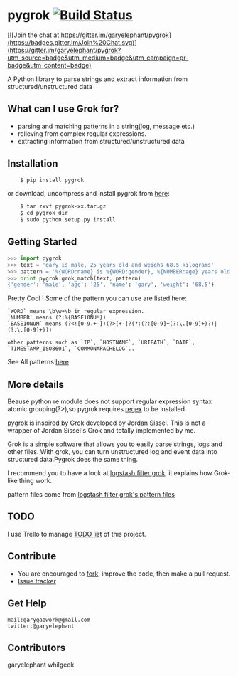 pygrok  [![Build Status](https://travis-ci.org/garyelephant/pygrok.svg?branch=master)](https://travis-ci.org/garyelephant/pygrok)
======

[![Join the chat at https://gitter.im/garyelephant/pygrok](https://badges.gitter.im/Join%20Chat.svg)](https://gitter.im/garyelephant/pygrok?utm_source=badge&utm_medium=badge&utm_campaign=pr-badge&utm_content=badge)

A Python library to parse strings and extract information from structured/unstructured data

What can I use Grok for?
------------------------
* parsing and matching patterns in a string(log, message etc.)
* relieving from complex regular expressions.
* extracting information from structured/unstructured data

Installation
------------

```Bash
    $ pip install pygrok
```

or download, uncompress and install pygrok from [here](https://github.com/garyelephant/pygrok/releases/latest):

```Bash
    $ tar zxvf pygrok-xx.tar.gz
    $ cd pygrok_dir
    $ sudo python setup.py install
```

Getting Started
---------------
```Python
>>> import pygrok
>>> text = 'gary is male, 25 years old and weighs 68.5 kilograms'
>>> pattern = '%{WORD:name} is %{WORD:gender}, %{NUMBER:age} years old and weighs %{NUMBER:weight} kilograms'
>>> print pygrok.grok_match(text, pattern)
{'gender': 'male', 'age': '25', 'name': 'gary', 'weight': '68.5'}
```

Pretty Cool !
Some of the pattern you can use are listed here:
```
`WORD` means \b\w+\b in regular expression.
`NUMBER` means (?:%{BASE10NUM})
`BASE10NUM` means (?<![0-9.+-])(?>[+-]?(?:(?:[0-9]+(?:\.[0-9]+)?)|(?:\.[0-9]+)))

other patterns such as `IP`, `HOSTNAME`, `URIPATH`, `DATE`, `TIMESTAMP_ISO8601`, `COMMONAPACHELOG`..
```
See All patterns [here](./pygrok/patterns)


More details
------------
Beause python re module does not support regular expression syntax atomic grouping(?>),so pygrok requires [regex](https://pypi.python.org/pypi/regex/2014.06.28) to be installed.

pygrok is inspired by [Grok](https://github.com/jordansissel/grok) developed by Jordan Sissel.
This is not a wrapper of Jordan Sissel's Grok and totally implemented by me.

Grok is a simple software that allows you to easily parse strings, logs and other files. With grok, you can turn unstructured log and event data into structured data.Pygrok does the same thing.

I recommend you to have a look at [logstash filter grok](http://logstash.net/docs/1.4.2/filters/grok), it explains how Grok-like thing work. 

pattern files come from [logstash filter grok's pattern files](https://github.com/elasticsearch/logstash/tree/master/patterns)

TODO
---
I use Trello to manage [TODO list](https://trello.com/b/UUFSmFnz) of this project.

Contribute
---
*   You are encouraged to [fork](https://github.com/garyelephant/pygrok/fork), improve the code, then make a pull request. 
*   [Issue tracker](https://github.com/garyelephant/pygrok/issues)

Get Help
---
    mail:garygaowork@gmail.com
    twitter:@garyelephant
    
Contributors
---
  garyelephant
  whilgeek



